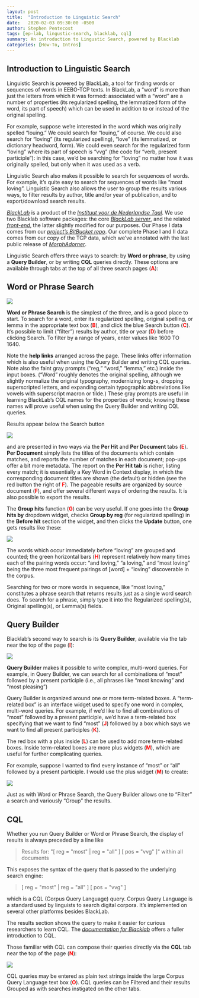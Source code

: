 ```yaml
---
layout: post
title:  "Introduction to Linguistic Search"
date:   2020-02-03 09:30:00 -0500
author: Stephen Pentecost
tags: [ep-lab, lingustic-search, blacklab, cql]
summary: An introduction to Lingustic Search, powered by Blacklab
categories: [How-To, Intros]
---
```


## Introduction to Linguistic Search

Linguistic Search is powered by BlackLab, a tool for finding words or
sequences of words in EEBO-TCP texts. In BlackLab, a “word” is more than
just the letters from which it was formed: associated with a “word” are
a number of properties (its regularized spelling, the lemmatized form of
the word, its part of speech) which can be used in addition to or
instead of the original spelling.

For example, suppose we’re interested in the word which was originally
spelled “louing.” We could search for “louing,” of course. We could also
search for “loving” (its regularized spelling), “love” (its lemmatized,
or dictionary headword, form). We could even search for the regularized
form “loving” where its part of speech is “vvg” (the code for “verb,
present participle”): in this case, we’d be searching for “loving” no
matter how it was originally spelled, but only when it was used as a
verb.

Linguistic Search also makes it possible to search for sequences of
words. For example, it’s quite easy to search for sequences of words
like “most loving”. Linguistic Search also allows the user to group the
results various ways, to filter results by author, title and/or year of
publication, and to export/download search results.

[*BlackLab*](http://inl.github.io/BlackLab/) is a product of the
[*Instituut voor de Nederlandse Taal*](https://www.ivdnt.org/). We use
two Blacklab software packages: the core [*BlackLab
server*](https://github.com/INL/BlackLab), and the related
[*front-end*](https://github.com/INL/corpus-frontend), the latter
slightly modified for our purposes. Our Phase I data comes from our
[*project’s BitBucket
repo*](https://bitbucket.org/shcdemo/phase1texts/src/master/). Our
complete Phase I and II data comes from our copy of the TCP data, which
we’ve annotated with the last public release of
[*MorphAdorner*](http://morphadorner.northwestern.edu/morphadorner/).

Linguistic Search offers three ways to search: by **Word or phrase**, by
using a **Query Builder**, or by writing **CQL** queries directly. These
options are available through tabs at the top of all three search pages
(**<span style="color:red">A</span>**):

## Word or Phrase Search

![](/assets/img/intro_to_blacklab/image2.png)

**Word or Phrase Search** is the simplest of the three, and is a good
place to start. To search for a word, enter its regularized spelling,
original spelling, or lemma in the appropriate text box (**<span style="color:red">B</span>**), and
click the blue Search button (**<span style="color:red">C</span>**). It’s possible to limit (“filter”)
results by author, title or year (**<span style="color:red">D</span>**) before clicking Search. To
filter by a range of years, enter values like 1600 TO 1640.

Note the **help links** arranged across the page. These links offer
information which is also useful when using the Query Builder and
writing CQL queries. Note also the faint gray prompts (“reg,” “word,”
“lemma,” etc.) inside the input boxes. (“Word” roughly denotes the
original spelling, although we slightly normalize the original
typography, modernizing long-s, dropping superscripted letters, and
expanding certain typographic abbreviations like vowels with superscript
macron or tilde.) These gray prompts are useful in learning BlackLab’s
CQL names for the properties of words; knowing these names will prove
useful when using the Query Builder and writing CQL queries.

Results appear below the Search button

![](/assets/img/intro_to_blacklab/image3.png)

and are presented in two ways via the **Per Hit** and **Per Document**
tabs (**<span style="color:red">E</span>**). **Per Document** simply lists the titles of the documents
which contain matches, and reports the number of matches in each
document; pop-ups offer a bit more metadata. The report on the **Per Hit
tab** is richer, listing every match; it is essentially a Key Word in
Context display, in which the corresponding document titles are shown
(the default) or hidden (see the red button the right of **<span style="color:red">F</span>**). The
pageable results are organized by source document (**<span style="color:red">F</span>**), and offer
several different ways of ordering the results. It is also possible to
export the results.

The **Group hits** function (**<span style="color:red">G</span>**) can be very useful. If one goes into
the **Group hits by** dropdown widget, checks **Group by reg** (for
regularized spelling) in the **Before hit** section of the widget, and
then clicks the **Update** button, one gets results like these:

![](/assets/img/intro_to_blacklab/image1.png)

The words which occur immediately before “loving” are grouped and
counted; the green horizontal bars (**<span style="color:red">H</span>**) represent relatively how many times
each of the pairing words occur: “and loving,” “a loving,” and “most
loving” being the three most frequent pairings of \[word\] + “loving”
discoverable in the corpus.

Searching for two or more words in sequence, like “most loving,”
constitutes a phrase search that returns results just as a single word
search does. To search for a phrase, simply type it into the Regularized
spelling(s), Original spelling(s), or Lemma(s) fields.

## Query Builder

Blacklab’s second way to search is its **Query Builder**,
available via the tab near the top of the page (**<span style="color:red">I</span>**):

![](/assets/img/intro_to_blacklab/image5.png)

**Query Builder** makes it possible to write complex, multi-word
queries. For example, in Query Builder, we can search for all
combinations of “most” followed by a present participle (i.e., all
phrases like “most knowing” and “most pleasing”)

Query Builder is organized around one or more term-related boxes. A
“term-related box” is an interface widget used to specify one word in
complex, multi-word queries. For example, if we’d like to find all
combinations of “most” followed by a present participle, we’d have a
term-related box specifying that we want to find “most” (**<span style="color:red">J</span>**) followed
by a box which says we want to find all present participles (**<span style="color:red">K</span>**).

The red box with a plus inside (**<span style="color:red">L</span>**) can be used to add more
term-related boxes. Inside term-related boxes are more plus widgets
(**<span style="color:red">M</span>**), which are useful for further complicating queries.

For example, suppose I wanted to find every instance of “most” or “all”
followed by a present participle. I would use the plus widget (**<span style="color:red">M</span>**) to
create:

![](/assets/img/intro_to_blacklab/image4.png)

Just as with Word or Phrase Search, the Query Builder allows one to
“Filter” a search and variously “Group” the results.

## CQL

Whether you run Query Builder or Word or Phrase Search, the display of
results is always preceded by a line like

> Results for: "\[ reg = "most" | reg = "all" \] \[ pos = "vvg" \]" within
all documents

This exposes the syntax of the query that is passed to the underlying
search engine:

> \[ reg = "most" \| reg = "all" \] \[ pos = "vvg" \]

which is a
CQL (Corpus Query Language) query. Corpus Query Language is a standard
used by linguists to search digital corpora. It’s implemented on several
other platforms besides BlackLab.

The results section shows the query to make it easier for curious researchers to learn
CQL. The [*documentation for
Blacklab*](http://inl.github.io/BlackLab/corpus-query-language.html#using-cql)
offers a fuller introduction to CQL.

Those familiar with CQL can compose their queries directly via the
**CQL** tab near the top of the page (**<span style="color:red">N</span>**):

![](/assets/img/intro_to_blacklab/image6.png)

CQL queries may be entered as plain text strings inside the large Corpus
Query Language text box (**<span style="color:red">O</span>**). CQL queries can be Filtered and their
results Grouped as with searches instigated on the other tabs.
